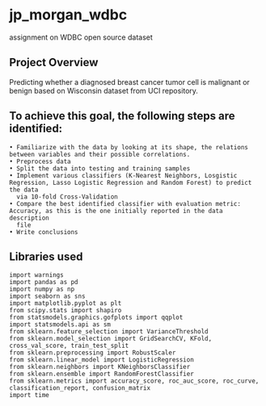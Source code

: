 # jp_morgan_wdbc
assignment on WDBC open source dataset

## Project Overview
Predicting whether a diagnosed breast cancer tumor cell is malignant or benign based on Wisconsin dataset from UCI repository.

## To achieve this goal, the following steps are identified: 
```
• Familiarize with the data by looking at its shape, the relations between variables and their possible correlations. 
• Preprocess data 
• Split the data into testing and training samples 
• Implement various classifiers (K-Nearest Neighbors, Losgistic Regression, Lasso Logistic Regression and Random Forest) to predict the data  
  via 10-fold Cross-Validation 
• Compare the best identified classifier with evaluation metric: Accuracy, as this is the one initially reported in the data description 
  file
• Write conclusions
```

## Libraries used
```
import warnings
import pandas as pd
import numpy as np
import seaborn as sns
import matplotlib.pyplot as plt
from scipy.stats import shapiro
from statsmodels.graphics.gofplots import qqplot
import statsmodels.api as sm
from sklearn.feature_selection import VarianceThreshold
from sklearn.model_selection import GridSearchCV, KFold, cross_val_score, train_test_split
from sklearn.preprocessing import RobustScaler
from sklearn.linear_model import LogisticRegression
from sklearn.neighbors import KNeighborsClassifier
from sklearn.ensemble import RandomForestClassifier
from sklearn.metrics import accuracy_score, roc_auc_score, roc_curve, classification_report, confusion_matrix
import time
```
